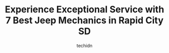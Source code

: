 ---
layout: ampstory
image: https://images.unsplash.com/photo-1623564493214-6137dff043ad?ixlib=rb-4.0.3&ixid=MnwxMjA3fDB8MHxwaG90by1wYWdlfHx8fGVufDB8fHx8&auto=format&fit=crop&w=640&h=853&q=80
author: techidn
featured: false
description: Discover the 7 best Jeep Mechanic in Rapid City SD, USA and ensure your vehicle receives the highest quality of care. These trusted professionals are known for their skill, knowledge, and de
title: Experience Exceptional Service with 7 Best Jeep Mechanics in Rapid City SD
cover:
   title: Experience Exceptional Service with 7 Best Jeep Mechanics in Rapid City SD
   subtitle: Rickpate
   background: https://images.unsplash.com/photo-1623564493214-6137dff043ad?ixlib=rb-4.0.3&ixid=MnwxMjA3fDB8MHxwaG90by1wYWdlfHx8fGVufDB8fHx8&auto=format&fit=crop&w=640&h=853&q=80

pages: 
 - layout: thirds
   top: <h1>#1 Firestone Complete Auto Care</h1>
   bottom: "<p>They didnt actually end up doing an alignment. After holding the car for 4 hours we went in to check on it. They gave us an estimate of $1600 for other repairs. Now I un</p>"
   background: https://www.knot35.com/toplist/wp-content/uploads/2023/06/best-jeep-mechanic-1-in-rapid-city-sd-1685832293.jpeg
   backgroundblur: true
 - layout: thirds
   top: <h1>#2 Honest Automotive</h1>
   bottom: "<p>315 1st St, Rapid City, SD 57701, United States</p>"
   background: https://www.knot35.com/toplist/wp-content/uploads/2023/06/best-jeep-mechanic-2-in-rapid-city-sd-1685832294.jpeg
   cta:
      link: https://www.knot35.com/toplist/experience-exceptional-service-with-7-best-jeep-mechanics-in-rapid-city-sd/
      text: Experience Exceptional Service with 7 Best Jeep Mechanics in Rapid City SD
 - layout: thirds
   top: <h1>#3 Als D & I Auto Repair</h1>
   bottom: "<p>3483 Sturgis Rd, Rapid City, SD 57702, United States</p>"
   background: https://www.knot35.com/toplist/wp-content/uploads/2023/06/best-jeep-mechanic-3-in-rapid-city-sd-1685832294.jpeg
   cta:
      link: https://www.knot35.com/toplist/experience-exceptional-service-with-7-best-jeep-mechanics-in-rapid-city-sd/
      text: Experience Exceptional Service with 7 Best Jeep Mechanics in Rapid City SD
 - layout: thirds
   top: <h1>#4 Belly Brothers Auto Tech</h1>
   bottom: "<p>2200 S Plaza Dr #2, Rapid City, SD 57702, United States</p>"
   background: https://images.unsplash.com/photo-1536745287225-21d689278fd1?ixlib=rb-4.0.3&ixid=MnwxMjA3fDB8MHxwaG90by1wYWdlfHx8fGVufDB8fHx8&auto=format&fit=crop&w=640&h=853&q=80
   cta:
      link: https://www.knot35.com/toplist/experience-exceptional-service-with-7-best-jeep-mechanics-in-rapid-city-sd/
      text: Experience Exceptional Service with 7 Best Jeep Mechanics in Rapid City SD
 - layout: thirds
   top: <h1>#5 Wicked Wrenches</h1>
   bottom: "<p>315 2nd St, Rapid City, SD 57701, United States</p>"
   background: https://images.unsplash.com/photo-1522441815192-d9f04eb0615c?ixlib=rb-4.0.3&ixid=MnwxMjA3fDB8MHxwaG90by1wYWdlfHx8fGVufDB8fHx8&auto=format&fit=crop&w=640&h=853&q=80
   cta:
      link: https://www.knot35.com/toplist/experience-exceptional-service-with-7-best-jeep-mechanics-in-rapid-city-sd/
      text: Experience Exceptional Service with 7 Best Jeep Mechanics in Rapid City SD
 - layout: thirds
   top: <h1>#6 Advanced Auto Repair Inc.</h1>
   bottom: "<p>1212 Jackson Blvd, Rapid City, SD 57702, United States</p>"
   background: https://images.unsplash.com/photo-1531169509526-f8f1fdaa4a67?ixlib=rb-4.0.3&ixid=MnwxMjA3fDB8MHxwaG90by1wYWdlfHx8fGVufDB8fHx8&auto=format&fit=crop&w=640&h=853&q=80
   cta:
      link: https://www.knot35.com/toplist/experience-exceptional-service-with-7-best-jeep-mechanics-in-rapid-city-sd/
      text: Experience Exceptional Service with 7 Best Jeep Mechanics in Rapid City SD
 - layout: thirds
   top: <h1>#7 Marks Auto Repair</h1>
   bottom: "<p>1708 E Saint Patrick St, Rapid City, SD 57703, United States</p>"
   background: https://images.unsplash.com/photo-1533735380053-eb8d0759b24a?ixlib=rb-4.0.3&ixid=MnwxMjA3fDB8MHxwaG90by1wYWdlfHx8fGVufDB8fHx8&auto=format&fit=crop&w=640&h=853&q=80
   cta:
      link: https://www.knot35.com/toplist/experience-exceptional-service-with-7-best-jeep-mechanics-in-rapid-city-sd/
      text: Experience Exceptional Service with 7 Best Jeep Mechanics in Rapid City SD
 - layout: thirds
   middle: Continue reading...
   background: https://images.unsplash.com/photo-1510906594845-bc082582c8cc?ixlib=rb-4.0.3&ixid=MnwxMjA3fDB8MHxwaG90by1wYWdlfHx8fGVufDB8fHx8&auto=format&fit=crop&w=640&h=853&q=80
   cta:
      link: https://www.knot35.com/toplist/experience-exceptional-service-with-7-best-jeep-mechanics-in-rapid-city-sd/
      text: Experience Exceptional Service with 7 Best Jeep Mechanics in Rapid City SD
      
---